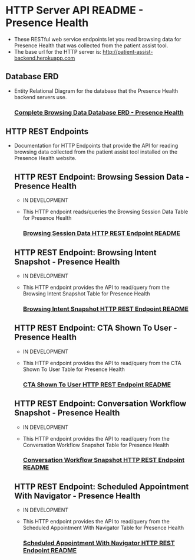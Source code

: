 # HTTP Server API README - Presence Health
- These RESTful web service endpoints let you read browsing data for Presence Health that was collected from the patient assist tool.
-  The base url for the HTTP server is: http://patient-assist-backend.herokuapp.com

## Database ERD
- Entity Relational Diagram for the database that the Presence Health backend servers use.

    ### [Complete Browsing Data Database ERD - Presence Health](../../../db_erds/presence_health/full_db_erd.jpg)
 
## HTTP REST Endpoints
- Documentation for HTTP Endpoints that provide the API for reading browsing data collected from the patient assist tool
installed on the Presence Health website.

    ## HTTP REST Endpoint: Browsing Session Data - Presence Health
    - IN DEVELOPMENT
    - This HTTP endpoint reads/queries the Browsing Session Data Table for Presence Health
    
        ### [Browsing Session Data HTTP REST Endpoint README](browsing_session_data_HTTP_REST_endpoint_README.md)
    
    ## HTTP REST Endpoint: Browsing Intent Snapshot - Presence Health
    - IN DEVELOPMENT
    - This HTTP endpoint provides the API to read/query from the Browsing Intent Snapshot Table for Presence Health
    
        ### [Browsing Intent Snapshot HTTP REST Endpoint README](browsing_intent_snapshot_HTTP_REST_endpoint_README.md)
    
    ## HTTP REST Endpoint: CTA Shown To User - Presence Health
    - IN DEVELOPMENT
    - This HTTP endpoint provides the API to read/query from the CTA Shown To User Table for Presence Health
    
        ### [CTA Shown To User HTTP REST Endpoint README](cta_shown_to_user_HTTP_REST_endpoint_README.md)
    
    ## HTTP REST Endpoint: Conversation Workflow Snapshot - Presence Health
    - IN DEVELOPMENT
    - This HTTP endpoint provides the API to read/query from the Conversation Workflow Snapshot Table for Presence Health
    
        ### [Conversation Workflow Snapshot HTTP REST Endpoint README](conversation_workflow_snapshot_HTTP_REST_endpoint_README.md)
    
    ## HTTP REST Endpoint: Scheduled Appointment With Navigator - Presence Health
    - IN DEVELOPMENT
    - This HTTP endpoint provides the API to read/query from the Scheduled Appointment With Navigator Table for Presence Health
        
        ### [Scheduled Appointment With Navigator HTTP REST Endpoint README](scheduled_appointment_with_navigator_HTTP_REST_endpoint_README.md)
